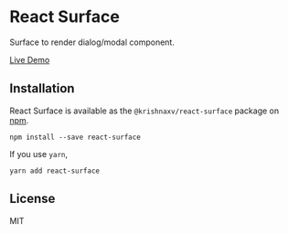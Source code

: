 # React Surface

Surface to render dialog/modal component.

[Live Demo](https://krishnaxv.github.io/react-surface/)

## Installation

React Surface is available as the `@krishnaxv/react-surface` package on [npm](https://www.npmjs.com/).

```
npm install --save react-surface
```

If you use `yarn`,

```
yarn add react-surface
```

## License

MIT
